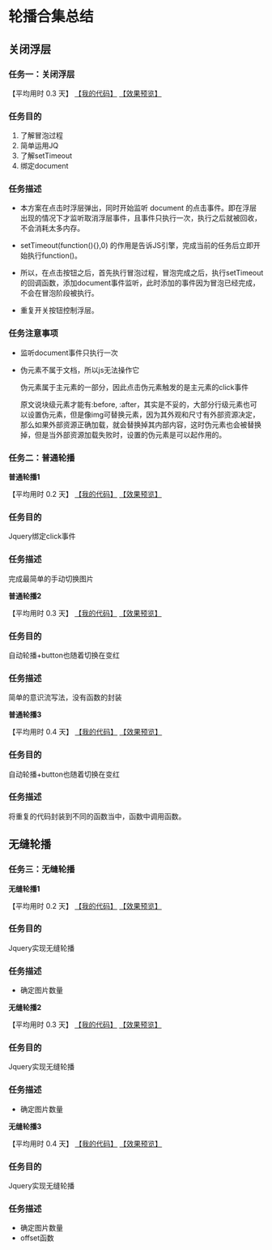 # 轮播合集总结

## 关闭浮层
### 任务一：关闭浮层

【平均用时 0.3 天】
[【我的代码】](https://github.com/wangsiyuan233/MySwiper/blob/master/%E4%BB%BB%E5%8A%A1%E4%B8%80/%E5%85%B3%E9%97%AD%E6%B5%AE%E5%B1%82.html)
[【效果预览】](http://wangsiyuan233.cn/MySwiper//%E4%BB%BB%E5%8A%A1%E4%B8%80/%E5%85%B3%E9%97%AD%E6%B5%AE%E5%B1%82.html)

### 任务目的
1. 了解冒泡过程
2. 简单运用JQ
3. 了解setTimeout
4. 绑定document

### 任务描述
- 本方案在点击时浮层弹出，同时开始监听 document 的点击事件。即在浮层出现的情况下才监听取消浮层事件，且事件只执行一次，执行之后就被回收，不会消耗太多内存。 

- setTimeout(function(){},0) 的作用是告诉JS引擎，完成当前的任务后立即开始执行function()。

- 所以，在点击按钮之后，首先执行冒泡过程，冒泡完成之后，执行setTimeout的回调函数，添加document事件监听，此时添加的事件因为冒泡已经完成，不会在冒泡阶段被执行。

- 重复开关按钮控制浮层。

### 任务注意事项

- 监听document事件只执行一次

- 伪元素不属于文档，所以js无法操作它

	伪元素属于主元素的一部分，因此点击伪元素触发的是主元素的click事件

	原文说块级元素才能有:before, :after，其实是不妥的，大部分行级元素也可以设置伪元素，但是像img可替换元素，因为其外观和尺寸有外部资源决定，那么如果外部资源正确加载，就会替换掉其内部内容，这时伪元素也会被替换掉，但是当外部资源加载失败时，设置的伪元素是可以起作用的。


### 任务二：普通轮播

**普通轮播1**

【平均用时 0.2 天】
[【我的代码】](https://github.com/wangsiyuan233/MySwiper/blob/master/%E4%BB%BB%E5%8A%A1%E4%BA%8C%EF%BC%9A%E6%99%AE%E9%80%9A%E8%BD%AE%E6%92%AD/%E6%99%AE%E9%80%9A%E8%BD%AE%E6%92%AD1.html)
[【效果预览】](http://wangsiyuan233.cn/MySwiper/%E4%BB%BB%E5%8A%A1%E4%BA%8C%EF%BC%9A%E6%99%AE%E9%80%9A%E8%BD%AE%E6%92%AD/%E6%99%AE%E9%80%9A%E8%BD%AE%E6%92%AD1.html)

### 任务目的
Jquery绑定click事件

### 任务描述
完成最简单的手动切换图片


**普通轮播2**

【平均用时 0.3 天】
[【我的代码】](https://github.com/wangsiyuan233/MySwiper/blob/master/%E4%BB%BB%E5%8A%A1%E4%BA%8C%EF%BC%9A%E6%99%AE%E9%80%9A%E8%BD%AE%E6%92%AD/%E6%99%AE%E9%80%9A%E8%BD%AE%E6%92%AD2.html)
[【效果预览】](http://wangsiyuan233.cn/MySwiper/%E4%BB%BB%E5%8A%A1%E4%BA%8C%EF%BC%9A%E6%99%AE%E9%80%9A%E8%BD%AE%E6%92%AD/%E6%99%AE%E9%80%9A%E8%BD%AE%E6%92%AD2.html)

### 任务目的
自动轮播+button也随着切换在变红

### 任务描述 
简单的意识流写法，没有函数的封装


**普通轮播3**

【平均用时 0.4 天】
[【我的代码】](https://github.com/wangsiyuan233/MySwiper/blob/master/%E4%BB%BB%E5%8A%A1%E4%BA%8C%EF%BC%9A%E6%99%AE%E9%80%9A%E8%BD%AE%E6%92%AD/%E6%99%AE%E9%80%9A%E8%BD%AE%E6%92%AD3.html)
[【效果预览】](http://wangsiyuan233.cn/MySwiper/%E4%BB%BB%E5%8A%A1%E4%BA%8C%EF%BC%9A%E6%99%AE%E9%80%9A%E8%BD%AE%E6%92%AD/%E6%99%AE%E9%80%9A%E8%BD%AE%E6%92%AD3.html)

### 任务目的
自动轮播+button也随着切换在变红

### 任务描述 
将重复的代码封装到不同的函数当中，函数中调用函数。

## 无缝轮播
### 任务三：无缝轮播

**无缝轮播1**

【平均用时 0.2 天】
[【我的代码】](https://github.com/wangsiyuan233/MySwiper/blob/master/%E4%BB%BB%E5%8A%A1%E4%B8%89%EF%BC%9A%E6%97%A0%E7%BC%9D%E8%BD%AE%E6%92%AD/%E6%97%A0%E7%BC%9D%E8%BD%AE%E6%92%AD1.html)
[【效果预览】](http://wangsiyuan233.cn/MySwiper/%E4%BB%BB%E5%8A%A1%E4%B8%89%EF%BC%9A%E6%97%A0%E7%BC%9D%E8%BD%AE%E6%92%AD/%E6%97%A0%E7%BC%9D%E8%BD%AE%E6%92%AD1.html)

### 任务目的
Jquery实现无缝轮播

### 任务描述
- 确定图片数量


**无缝轮播2**

【平均用时 0.3 天】
[【我的代码】](https://github.com/wangsiyuan233/MySwiper/blob/master/%E4%BB%BB%E5%8A%A1%E4%B8%89%EF%BC%9A%E6%97%A0%E7%BC%9D%E8%BD%AE%E6%92%AD/%E6%97%A0%E7%BC%9D%E8%BD%AE%E6%92%AD2.html)
[【效果预览】](http://wangsiyuan233.cn/MySwiper/%E4%BB%BB%E5%8A%A1%E4%B8%89%EF%BC%9A%E6%97%A0%E7%BC%9D%E8%BD%AE%E6%92%AD/%E6%97%A0%E7%BC%9D%E8%BD%AE%E6%92%AD2.html)

### 任务目的
Jquery实现无缝轮播

### 任务描述 
- 确定图片数量



**无缝轮播3**

【平均用时 0.4 天】
[【我的代码】](https://github.com/wangsiyuan233/MySwiper/blob/master/%E4%BB%BB%E5%8A%A1%E4%B8%89%EF%BC%9A%E6%97%A0%E7%BC%9D%E8%BD%AE%E6%92%AD/%E6%97%A0%E7%BC%9D%E8%BD%AE%E6%92%AD3.html)
[【效果预览】](http://wangsiyuan233.cn/MySwiper/%E4%BB%BB%E5%8A%A1%E4%B8%89%EF%BC%9A%E6%97%A0%E7%BC%9D%E8%BD%AE%E6%92%AD/%E6%97%A0%E7%BC%9D%E8%BD%AE%E6%92%AD3.html)

### 任务目的
Jquery实现无缝轮播

### 任务描述 
- 确定图片数量
- offset函数